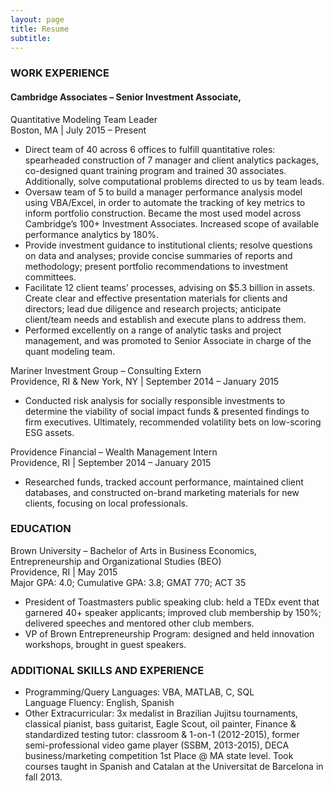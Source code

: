 ```yaml
---
layout: page
title: Resume
subtitle: 
---
```

### WORK EXPERIENCE

#### Cambridge Associates – Senior Investment Associate,
Quantitative Modeling Team Leader  
Boston, MA | July 2015 – Present

- Direct team of 40 across 6 offices to fulfill quantitative roles: spearheaded construction of 7 manager and client analytics packages, co-designed quant training program and trained 30 associates. Additionally, solve computational problems directed to us by team leads.  
- Oversaw team of 5 to build a manager performance analysis model using VBA/Excel, in order to automate the tracking of key metrics to inform portfolio construction. Became the most used model across Cambridge’s 100+ Investment Associates. Increased scope of available performance analytics by 180%.  
- Provide investment
guidance to institutional clients; resolve questions on data and analyses;
provide concise summaries of reports and methodology; present portfolio
recommendations to investment committees.  
- Facilitate 12
client teams’ processes, advising on $5.3 billion in assets. Create clear and
effective presentation materials for clients and directors; lead due diligence
and research projects; anticipate client/team needs and establish and execute
plans to address them.  
- Performed excellently on a range of analytic tasks and project management, and was promoted to Senior Associate in charge of the quant modeling team.

Mariner Investment Group – Consulting Extern  
Providence, RI & New York, NY | September 2014 – January 2015

- Conducted risk
analysis for socially responsible investments to determine the viability of
social impact funds & presented findings to firm executives. Ultimately,
recommended volatility bets on low-scoring ESG assets.

Providence Financial – Wealth Management Intern  
Providence, RI | September 2014 – January 2015  
- Researched funds,
tracked account performance, maintained client databases, and constructed
on-brand marketing materials for new clients, focusing on local professionals.

### EDUCATION

Brown University – Bachelor of Arts in Business Economics,
Entrepreneurship and Organizational Studies (BEO)  
Providence, RI | May 2015  
Major GPA: 4.0; Cumulative GPA: 3.8; GMAT 770; ACT 35  
- President of
Toastmasters public speaking club: held a TEDx event that garnered 40+ speaker
applicants; improved club membership by 150%; delivered speeches and mentored
other club members.  
- VP of Brown
Entrepreneurship Program: designed and held innovation workshops, brought in
guest speakers.

### ADDITIONAL SKILLS AND EXPERIENCE

- Programming/Query Languages: VBA, MATLAB, C, SQL  
Language Fluency: English, Spanish  
- Other Extracurricular: 3x medalist in Brazilian Jujitsu
tournaments, classical pianist, bass guitarist, Eagle Scout, oil painter, Finance
& standardized testing tutor: classroom & 1-on-1 (2012-2015), former
semi-professional video game player (SSBM, 2013-2015), DECA business/marketing
competition 1st Place @ MA state level. Took courses taught in Spanish and
Catalan at the Universitat de Barcelona in fall 2013.
